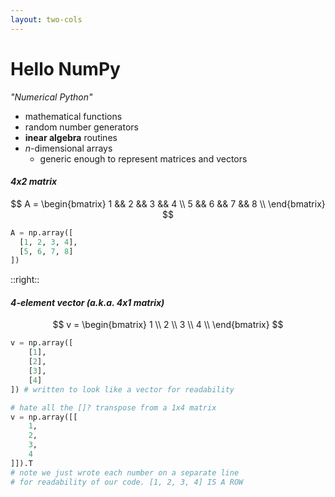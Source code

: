 ```yaml
---
layout: two-cols
---
```


# Hello <logos-numpy /> NumPy

_"Numerical Python"_

* mathematical functions
* random number generators
* **inear algebra** routines
* $n$-dimensional arrays
  - generic enough to represent matrices and vectors

<div class="mt-2"></div>

#### _4x2 matrix_

$$
A = \begin{bmatrix}
  1 && 2 && 3 && 4 \\
  5 && 6 && 7 && 8 \\
\end{bmatrix}
$$

```py
A = np.array([
  [1, 2, 3, 4],
  [5, 6, 7, 8]
])
```

::right::

#### _4-element vector (a.k.a. 4x1 matrix)_

$$
v = \begin{bmatrix}
1 \\
2 \\
3 \\
4 \\
\end{bmatrix}
$$

```py
v = np.array([
    [1],
    [2],
    [3],
    [4]
]) # written to look like a vector for readability

# hate all the []? transpose from a 1x4 matrix
v = np.array([[
    1, 
    2, 
    3, 
    4
]]).T
# note we just wrote each number on a separate line
# for readability of our code. [1, 2, 3, 4] IS A ROW
```

